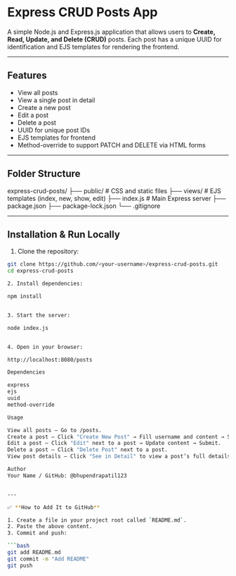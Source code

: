 # Express CRUD Posts App

A simple Node.js and Express.js application that allows users to **Create, Read, Update, and Delete (CRUD)** posts. Each post has a unique UUID for identification and EJS templates for rendering the frontend.

---

## Features

- View all posts
- View a single post in detail
- Create a new post
- Edit a post
- Delete a post
- UUID for unique post IDs
- EJS templates for frontend
- Method-override to support PATCH and DELETE via HTML forms

---

## Folder Structure

express-crud-posts/
├── public/ # CSS and static files
├── views/ # EJS templates (index, new, show, edit)
├── index.js # Main Express server
├── package.json
├── package-lock.json
└── .gitignore


---

## Installation & Run Locally

1. Clone the repository:

```bash
git clone https://github.com/<your-username>/express-crud-posts.git
cd express-crud-posts

2. Install dependencies:

npm install


3. Start the server:

node index.js


4. Open in your browser:

http://localhost:8080/posts

Dependencies

express
ejs
uuid
method-override

Usage

View all posts – Go to /posts.
Create a post – Click "Create New Post" → Fill username and content → Submit.
Edit a post – Click "Edit" next to a post → Update content → Submit.
Delete a post – Click "Delete Post" next to a post.
View post details – Click "See in Detail" to view a post’s full details.

Author
Your Name / GitHub: @bhupendrapatil123


---

✅ **How to Add It to GitHub**

1. Create a file in your project root called `README.md`.  
2. Paste the above content.  
3. Commit and push:

```bash
git add README.md
git commit -m "Add README"
git push

